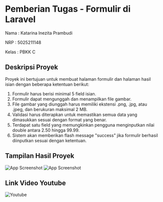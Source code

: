 # Pemberian Tugas - Formulir di Laravel

Nama : Katarina Inezita Prambudi

NRP : 5025211148

Kelas : PBKK C


## Deskripsi Proyek
Proyek ini bertujuan untuk membuat halaman formulir dan halaman hasil isian dengan beberapa ketentuan berikut:

1. Formulir harus berisi minimal 5 field isian.
2. Formulir dapat mengunggah dan menampilkan file gambar.
3. File gambar yang diunggah harus memiliki ekstensi .png, .jpg, atau .jpeg, dan berukuran maksimal 2 MB.
4. Validasi harus diterapkan untuk memastikan semua data yang dimasukkan sesuai dengan format yang benar.
5. Terdapat satu field yang memungkinkan pengguna menginputkan nilai double antara 2.50 hingga 99.99.
6. Sistem akan memberikan flash message "success" jika formulir berhasil diinputkan sesuai dengan ketentuan.


## Tampilan Hasil Proyek
![App Screenshot](https://github.com/katarinainezita/5025211148-KatarinaInezita-TugasFormulir-PBKK-C/assets/109232320/01925f4a-283b-4fd8-b3b6-1d2477caedac)
![App Screenshot](https://github.com/katarinainezita/5025211148-KatarinaInezita-TugasFormulir-PBKK-C/assets/109232320/a9120e0a-bffa-4c56-9a85-4e4899031c1a)


## Link Video Youtube
![Youtube](https://youtu.be/5ST5dbEL5BI)
